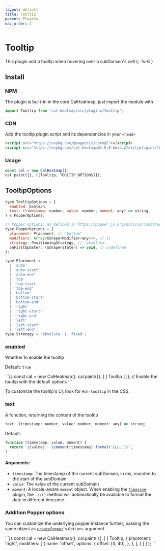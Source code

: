 ```yaml
---
layout: default
title: Tooltip
parent: Plugins
nav_order: 1
---
```


# Tooltip

This plugin add a tooltip when hovering over a subDomain's cell
{: .fs-6 }

## Install

### NPM

The plugin is built-in in the core CalHeatmap, just import the module with

```js
import Tooltip from 'cal-heatmap/src/plugins/Tooltip';
```

### CDN

Add the tooltip plugin script and its dependencies in your `<head>`

```html
<script src="https://unpkg.com/@popperjs/core@2"></script>
<script src="https://unpkg.com/cal-heatmap@4.0.0-beta.2/dist/plugins/Tooltip.min.js"></script>
```

### Usage

```js
const cal = new CalHeatmap();
cal.paint({}, [[Tooltip, TOOLTIP_OPTIONS]]);
```

## TooltipOptions

```js
type TooltipOptions = {
  enabled: boolean,
  text: (timestamp: number, value: number, moment: any) => string,
} & PopperOptions;

// Popper options, as defined in https://popper.js.org/docs/v2/constructors/
type PopperOptions = {
  placement: Placement, // "bottom"
  modifiers: Array<$Shape<Modifier<any>>>, // []
  strategy: PositioningStrategy, // "absolute",
  onFirstUpdate?: ($Shape<State>) => void, // undefined
};

type Placement =
  | 'auto'
  | 'auto-start'
  | 'auto-end'
  | 'top'
  | 'top-start'
  | 'top-end'
  | 'bottom'
  | 'bottom-start'
  | 'bottom-end'
  | 'right'
  | 'right-start'
  | 'right-end'
  | 'left'
  | 'left-start'
  | 'left-end';
type Strategy = 'absolute' | 'fixed';
```

### enabled

Whether to enable the tooltip

Default: `true`

<div class="code-example">
<div id="tooltip-example-1"></div>
<script>
  (function () {
     const cal = new CalHeatmap();
     cal.paint({ range: 1, itemSelector: '#tooltip-example-1' }, [[Tooltip]]);
   })()
</script>
</div>
```js
const cal = new CalHeatmap();
cal.paint({}, [ [ Tooltip ] ]); // Enable the tooltip with the default options
```

To customize the tooltip's UI, look for `#ch-tooltip` in the CSS.

### text

A function, returning the content of the tooltip

```js
text: (timestamp: number, value: number, moment: any) => string;
```

Default:

```js
function (timestamp, value, moment) {
  return `${value} - ${moment(timestamp).format('LLLL')}`;
}
```

#### Arguments:

- `timestamp`: The timestamp of the current subDomain, in ms, rounded to the start of the subDomain
- `value`: The value of the current subDomain
- `moment`: A locale-aware `moment` object. When enabling the [`Timezone`](/plugins/timezone.html) plugin, the `.tz()` method will automatically be available to format the date in different timezone.

### Addition Popper options

You can customize the underlying popper instance further,
passing the same object as [`createPopper`](https://popper.js.org/docs/v2/constructors/)'s `Options` argument.

<div class="code-example">
  <div id="tooltip-example-2"></div>
  <script>
    (function () {
       const cal = new CalHeatmap();
       cal.paint({ range: 1, itemSelector: '#tooltip-example-2' }, [[Tooltip, { placement: 'right', modifiers: [{ name: 'offset', options: {offset: [0, 40]}}] }]]);
      })();
  </script>
</div>
```js
const cal = new CalHeatmap();
cal.paint(
  {},
  [
    [
      Tooltip,
      {
        placement: 'right',
        modifiers: [
          {
            name: 'offset',
            options: {
              offset: [0, 40],
            },
          },
        ],
      }
    ]
  ]
);
```
